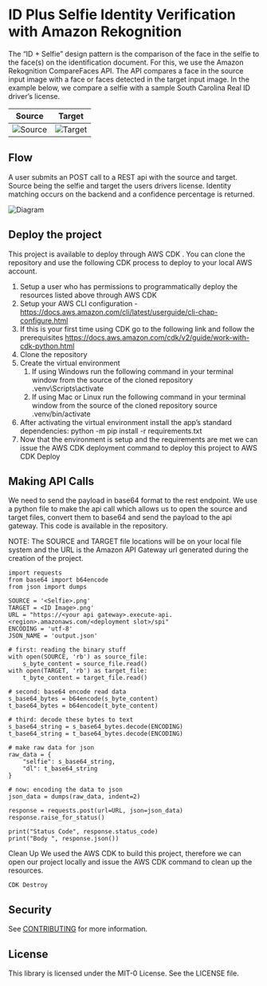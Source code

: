 
# ID Plus Selfie Identity Verification with Amazon Rekognition

The “ID + Selfie” design pattern is the comparison of the face in the selfie to the face(s) on the identification document. For this, we use the Amazon Rekognition CompareFaces API. The API compares a face in the source input image with a face or faces detected in the target input image.
In the example below, we compare a selfie with a sample South Carolina Real ID driver’s license.

Source                     | Target
:-------------------------:|:-------------------------:
![Source](../../../Users/donnoah/Downloads/selfieplusid/Documentation/readme_images/idplusselfie_selfie.png) | ![Target](../../../Users/donnoah/Downloads/selfieplusid/Documentation/readme_images/idplusselfie_dl.jpg)
## Flow
A user submits an POST call to a REST api with the source and target. Source being the selfie and target
the users drivers license.  Identity matching occurs on the backend and a confidence percentage is returned.

![Diagram](../../../Users/donnoah/Downloads/selfieplusid/Documentation/readme_images/idplusselfie_diagram.jpg)

## Deploy the project
This project is available to deploy through AWS CDK <repo link>.  You can clone the repository and use the following CDK process to deploy to your local AWS account.
1. Setup a user who has permissions to programmatically deploy the resources listed above through AWS CDK
2. Setup your AWS CLI configuration - https://docs.aws.amazon.com/cli/latest/userguide/cli-chap-configure.html
3. If this is your first time using CDK go to the following link and follow the prerequisites https://docs.aws.amazon.com/cdk/v2/guide/work-with-cdk-python.html   
4. Clone the repository <git hub link>
5. Create the virtual environment
   1. If using Windows run the following command in your terminal window from the source of the cloned repository
   .venv\Scripts\activate
   2. If using Mac or Linux run the following command in your terminal window from the source of the cloned repository source
   .venv/bin/activate
6. After activating the virtual environment install the app’s standard dependencies:
python -m pip install -r requirements.txt
7. Now that the environment is setup and the requirements are met we can issue the AWS CDK deployment command to deploy this project to AWS
CDK Deploy

## Making API Calls
We need to send the payload in base64 format to the rest endpoint.  We use a python file to make the api call which allows us to open the source and target files, convert them to base64 and send the payload to the api gateway.  This code is available in the repository.  

NOTE: The SOURCE and TARGET file locations will be on your local file system and the URL is the Amazon API Gateway url generated during the creation of the project.

```
import requests
from base64 import b64encode
from json import dumps

SOURCE = '<Selfie>.png'
TARGET = <ID Image>.png'
URL = "https://<your api gateway>.execute-api.<region>.amazonaws.com/<deployment slot>/spi"
ENCODING = 'utf-8'
JSON_NAME = 'output.json'

# first: reading the binary stuff
with open(SOURCE, 'rb') as source_file:
    s_byte_content = source_file.read()
with open(TARGET, 'rb') as target_file:
    t_byte_content = target_file.read()

# second: base64 encode read data
s_base64_bytes = b64encode(s_byte_content)
t_base64_bytes = b64encode(t_byte_content)

# third: decode these bytes to text
s_base64_string = s_base64_bytes.decode(ENCODING)
t_base64_string = t_base64_bytes.decode(ENCODING)

# make raw data for json
raw_data = {
    "selfie": s_base64_string,
    "dl": t_base64_string
}

# now: encoding the data to json
json_data = dumps(raw_data, indent=2)

response = requests.post(url=URL, json=json_data)
response.raise_for_status()

print("Status Code", response.status_code)
print("Body ", response.json())

```

Clean Up
We used the AWS CDK to build this project, therefore we can open our project locally and issue the AWS CDK command to clean up the resources.
```
CDK Destroy
```
## Security

See [CONTRIBUTING](CONTRIBUTING.md#security-issue-notifications) for more information.

## License
This library is licensed under the MIT-0 License. See the LICENSE file.
